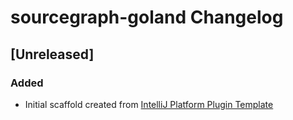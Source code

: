 <!-- Keep a Changelog guide -> https://keepachangelog.com -->

# sourcegraph-goland Changelog

## [Unreleased]
### Added
- Initial scaffold created from [IntelliJ Platform Plugin Template](https://github.com/JetBrains/intellij-platform-plugin-template)
